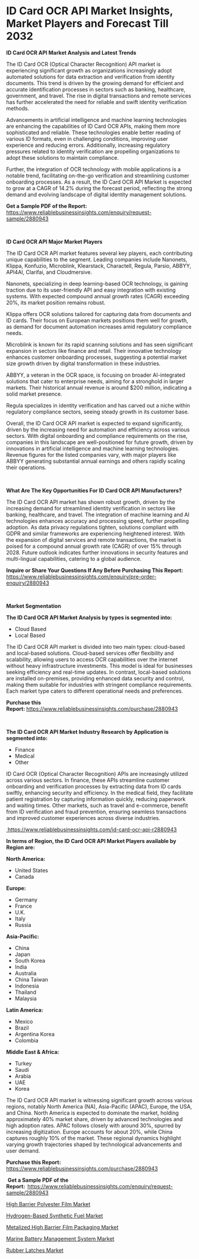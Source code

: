 <p><h1>ID Card OCR API Market Insights, Market Players and Forecast Till 2032</h1></p><p><strong>ID Card OCR API Market Analysis and Latest Trends</strong></p>
<p><p>The ID Card OCR (Optical Character Recognition) API market is experiencing significant growth as organizations increasingly adopt automated solutions for data extraction and verification from identity documents. This trend is driven by the growing demand for efficient and accurate identification processes in sectors such as banking, healthcare, government, and travel. The rise in digital transactions and remote services has further accelerated the need for reliable and swift identity verification methods.</p><p>Advancements in artificial intelligence and machine learning technologies are enhancing the capabilities of ID Card OCR APIs, making them more sophisticated and reliable. These technologies enable better reading of various ID formats, even in challenging conditions, improving user experience and reducing errors. Additionally, increasing regulatory pressures related to identity verification are propelling organizations to adopt these solutions to maintain compliance.</p><p>Further, the integration of OCR technology with mobile applications is a notable trend, facilitating on-the-go verification and streamlining customer onboarding processes. As a result, the ID Card OCR API Market is expected to grow at a CAGR of 14.2% during the forecast period, reflecting the strong demand and evolving landscape of digital identity management solutions.</p></p>
<p><strong>Get a Sample PDF of the Report:&nbsp;</strong> <a href="https://www.reliablebusinessinsights.com/enquiry/request-sample/2880943?utm_campaign=950&utm_medium=2&utm_source=Github&utm_content=ia&utm_term=12032025&utm_id=id-card-ocr-api">https://www.reliablebusinessinsights.com/enquiry/request-sample/2880943</a></p>
<p>&nbsp;</p>
<p><strong>ID Card OCR API Major Market Players</strong></p>
<p><p>The ID Card OCR API market features several key players, each contributing unique capabilities to the segment. Leading companies include Nanonets, Klippa, Konfuzio, Microblink, Klearstack, Charactell, Regula, Parsio, ABBYY, API4AI, Clarifai, and Cloudmersive. </p><p>Nanonets, specializing in deep learning-based OCR technology, is gaining traction due to its user-friendly API and easy integration with existing systems. With expected compound annual growth rates (CAGR) exceeding 20%, its market position remains robust.</p><p>Klippa offers OCR solutions tailored for capturing data from documents and ID cards. Their focus on European markets positions them well for growth, as demand for document automation increases amid regulatory compliance needs.</p><p>Microblink is known for its rapid scanning solutions and has seen significant expansion in sectors like finance and retail. Their innovative technology enhances customer onboarding processes, suggesting a potential market size growth driven by digital transformation in these industries.</p><p>ABBYY, a veteran in the OCR space, is focusing on broader AI-integrated solutions that cater to enterprise needs, aiming for a stronghold in larger markets. Their historical annual revenue is around $200 million, indicating a solid market presence.</p><p>Regula specializes in identity verification and has carved out a niche within regulatory compliance sectors, seeing steady growth in its customer base.</p><p>Overall, the ID Card OCR API market is expected to expand significantly, driven by the increasing need for automation and efficiency across various sectors. With digital onboarding and compliance requirements on the rise, companies in this landscape are well-positioned for future growth, driven by innovations in artificial intelligence and machine learning technologies. Revenue figures for the listed companies vary, with major players like ABBYY generating substantial annual earnings and others rapidly scaling their operations.</p></p>
<p>&nbsp;</p>
<p><strong>What Are The Key Opportunities For ID Card OCR API Manufacturers?</strong></p>
<p><p>The ID Card OCR API market has shown robust growth, driven by the increasing demand for streamlined identity verification in sectors like banking, healthcare, and travel. The integration of machine learning and AI technologies enhances accuracy and processing speed, further propelling adoption. As data privacy regulations tighten, solutions compliant with GDPR and similar frameworks are experiencing heightened interest. With the expansion of digital services and remote transactions, the market is poised for a compound annual growth rate (CAGR) of over 15% through 2028. Future outlook indicates further innovations in security features and multi-lingual capabilities, catering to a global audience.</p></p>
<p><strong>Inquire or Share Your Questions If Any Before Purchasing This Report:</strong> <a href="https://www.reliablebusinessinsights.com/enquiry/pre-order-enquiry/2880943?utm_campaign=950&utm_medium=2&utm_source=Github&utm_content=ia&utm_term=12032025&utm_id=id-card-ocr-api">https://www.reliablebusinessinsights.com/enquiry/pre-order-enquiry/2880943</a></p>
<p>&nbsp;</p>
<p><strong>Market Segmentation</strong></p>
<p><strong>The ID Card OCR API Market Analysis by types is segmented into:</strong></p>
<p><ul><li>Cloud Based</li><li>Local Based</li></ul></p>
<p><p>The ID Card OCR API market is divided into two main types: cloud-based and local-based solutions. Cloud-based services offer flexibility and scalability, allowing users to access OCR capabilities over the internet without heavy infrastructure investments. This model is ideal for businesses seeking efficiency and real-time updates. In contrast, local-based solutions are installed on-premises, providing enhanced data security and control, making them suitable for industries with stringent compliance requirements. Each market type caters to different operational needs and preferences.</p></p>
<p><strong>Purchase this Report:&nbsp;</strong><a href="https://www.reliablebusinessinsights.com/purchase/2880943?utm_campaign=950&utm_medium=2&utm_source=Github&utm_content=ia&utm_term=12032025&utm_id=id-card-ocr-api">https://www.reliablebusinessinsights.com/purchase/2880943</a></p>
<p>&nbsp;</p>
<p><strong>The ID Card OCR API Market Industry Research by Application is segmented into:</strong></p>
<p><ul><li>Finance</li><li>Medical</li><li>Other</li></ul></p>
<p><p>ID Card OCR (Optical Character Recognition) APIs are increasingly utilized across various sectors. In finance, these APIs streamline customer onboarding and verification processes by extracting data from ID cards swiftly, enhancing security and efficiency. In the medical field, they facilitate patient registration by capturing information quickly, reducing paperwork and waiting times. Other markets, such as travel and e-commerce, benefit from ID verification and fraud prevention, ensuring seamless transactions and improved customer experiences across diverse industries.</p></p>
<p><a href="https://www.reliablebusinessinsights.com/id-card-ocr-api-r2880943?utm_campaign=950&utm_medium=2&utm_source=Github&utm_content=ia&utm_term=12032025&utm_id=id-card-ocr-api">&nbsp;https://www.reliablebusinessinsights.com/id-card-ocr-api-r2880943</a></p>
<p><strong>In terms of Region, the ID Card OCR API Market Players available by Region are:</strong></p>
<p>
    <p> <strong> North America: </strong>
        <ul>
            <li>United States</li>
            <li>Canada</li>
        </ul>
        </p> 
    <p> <strong> Europe: </strong>
        <ul>
            <li>Germany</li>
            <li>France</li>
            <li>U.K.</li>
            <li>Italy</li>
            <li>Russia</li>
        </ul>
        </p> 
    <p> <strong> Asia-Pacific: </strong>
        <ul>
            <li>China</li>
            <li>Japan</li>
            <li>South Korea</li>
            <li>India</li>
            <li>Australia</li>
            <li>China Taiwan</li>
            <li>Indonesia</li>
            <li>Thailand</li>
            <li>Malaysia</li>
        </ul>
        </p> 
    <p> <strong> Latin America: </strong>
        <ul>
            <li>Mexico</li>
            <li>Brazil</li>
            <li>Argentina Korea</li>
            <li>Colombia</li>
        </ul>
        </p> 
    <p> <strong> Middle East & Africa: </strong>
        <ul>
            <li>Turkey</li>
            <li>Saudi</li>
            <li>Arabia</li>
            <li>UAE</li>
            <li>Korea</li>
        </ul>
    </p>
    </p>
<p><p>The ID Card OCR API market is witnessing significant growth across various regions, notably North America (NA), Asia-Pacific (APAC), Europe, the USA, and China. North America is expected to dominate the market, holding approximately 40% market share, driven by advanced technologies and high adoption rates. APAC follows closely with around 30%, spurred by increasing digitization. Europe accounts for about 20%, while China captures roughly 10% of the market. These regional dynamics highlight varying growth trajectories shaped by technological advancements and user demand.</p></p>
<p><strong>Purchase this Report: </strong><a href="https://www.reliablebusinessinsights.com/purchase/2880943?utm_campaign=950&utm_medium=2&utm_source=Github&utm_content=ia&utm_term=12032025&utm_id=id-card-ocr-api">https://www.reliablebusinessinsights.com/purchase/2880943</a></p>
<p>&nbsp;<strong>Get a Sample PDF of the Report:&nbsp;&nbsp;</strong><a href="https://www.reliablebusinessinsights.com/enquiry/request-sample/2880943?utm_campaign=950&utm_medium=2&utm_source=Github&utm_content=ia&utm_term=12032025&utm_id=id-card-ocr-api">https://www.reliablebusinessinsights.com/enquiry/request-sample/2880943</a></p>
<p><strong></strong></p>
<p><p><a href="https://github.com/pockettifere14/Market-Research-Report-List-1/blob/main/high-barrier-polyester-film-market.md?utm_campaign=950&utm_medium=2&utm_source=Github&utm_content=ia&utm_term=12032025&utm_id=id-card-ocr-api">High Barrier Polyester Film Market</a></p><p><a href="https://github.com/reeseberro3j/Market-Research-Report-List-1/blob/main/hydrogen-based-synthetic-fuel-market.md?utm_campaign=950&utm_medium=2&utm_source=Github&utm_content=ia&utm_term=12032025&utm_id=id-card-ocr-api">Hydrogen-Based Synthetic Fuel Market</a></p><p><a href="https://github.com/shroffuhpa/Market-Research-Report-List-1/blob/main/metalized-high-barrier-film-packaging-market.md?utm_campaign=950&utm_medium=2&utm_source=Github&utm_content=ia&utm_term=12032025&utm_id=id-card-ocr-api">Metalized High Barrier Film Packaging Market</a></p><p><a href="https://github.com/billejuman43/Market-Research-Report-List-1/blob/main/marine-battery-management-system-market.md?utm_campaign=950&utm_medium=2&utm_source=Github&utm_content=ia&utm_term=12032025&utm_id=id-card-ocr-api">Marine Battery Management System Market</a></p><p><a href="https://github.com/dafertsuria/Market-Research-Report-List-1/blob/main/rubber-latches-market.md?utm_campaign=950&utm_medium=2&utm_source=Github&utm_content=ia&utm_term=12032025&utm_id=id-card-ocr-api">Rubber Latches Market</a></p></p>